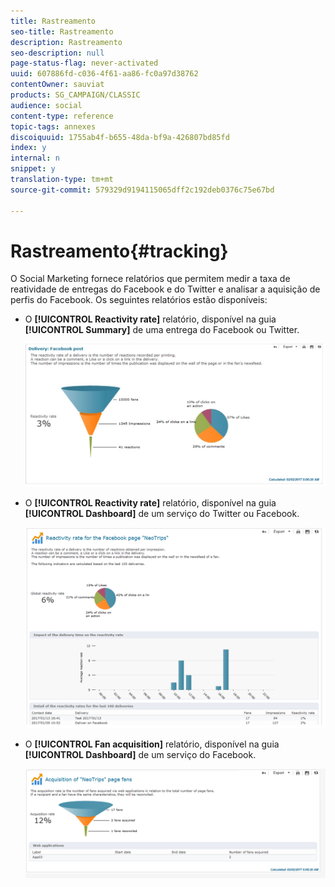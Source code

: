 ```yaml
---
title: Rastreamento
seo-title: Rastreamento
description: Rastreamento
seo-description: null
page-status-flag: never-activated
uuid: 607886fd-c036-4f61-aa86-fc0a97d38762
contentOwner: sauviat
products: SG_CAMPAIGN/CLASSIC
audience: social
content-type: reference
topic-tags: annexes
discoiquuid: 1755ab4f-b655-48da-bf9a-426807bd85fd
index: y
internal: n
snippet: y
translation-type: tm+mt
source-git-commit: 579329d9194115065dff2c192deb0376c75e67bd

---
```



# Rastreamento{#tracking}

O Social Marketing fornece relatórios que permitem medir a taxa de reatividade de entregas do Facebook e do Twitter e analisar a aquisição de perfis do Facebook. Os seguintes relatórios estão disponíveis:

* O **[!UICONTROL Reactivity rate]** relatório, disponível na guia **[!UICONTROL Summary]** de uma entrega do Facebook ou Twitter.

   ![](assets/social_report_3.png)

* O **[!UICONTROL Reactivity rate]** relatório, disponível na guia **[!UICONTROL Dashboard]** de um serviço do Twitter ou Facebook.

   ![](assets/social_report_2.png)

* O **[!UICONTROL Fan acquisition]** relatório, disponível na guia **[!UICONTROL Dashboard]** de um serviço do Facebook.

   ![](assets/social_report_1.png)

